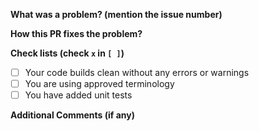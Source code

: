 **What was a problem? (mention the issue number)**

**How this PR fixes the problem?**

**Check lists (check `x` in `[ ]`)**
- [ ] Your code builds clean without any errors or warnings
- [ ] You are using approved terminology
- [ ] You have added unit tests

**Additional Comments (if any)**
